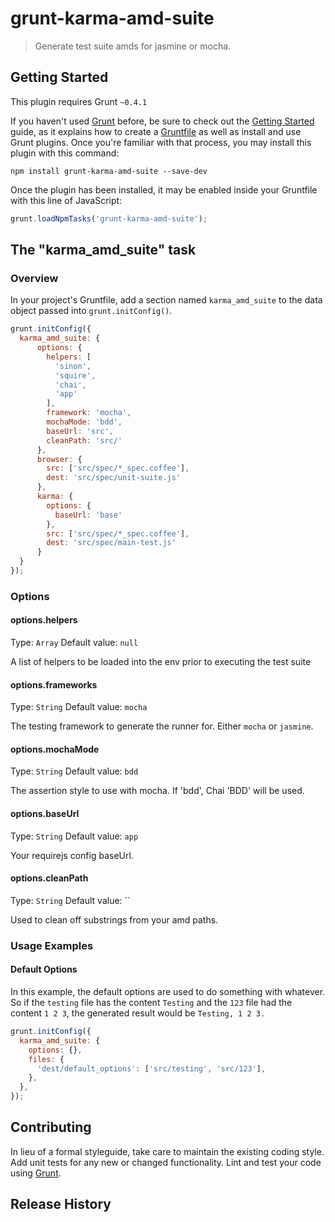 # grunt-karma-amd-suite

> Generate test suite amds for jasmine or mocha.

## Getting Started
This plugin requires Grunt `~0.4.1`

If you haven't used [Grunt](http://gruntjs.com/) before, be sure to check out the [Getting Started](http://gruntjs.com/getting-started) guide, as it explains how to create a [Gruntfile](http://gruntjs.com/sample-gruntfile) as well as install and use Grunt plugins. Once you're familiar with that process, you may install this plugin with this command:

```shell
npm install grunt-karma-amd-suite --save-dev
```

Once the plugin has been installed, it may be enabled inside your Gruntfile with this line of JavaScript:

```js
grunt.loadNpmTasks('grunt-karma-amd-suite');
```

## The "karma_amd_suite" task

### Overview
In your project's Gruntfile, add a section named `karma_amd_suite` to the data object passed into `grunt.initConfig()`.

```js
grunt.initConfig({
  karma_amd_suite: {
      options: {
        helpers: [
          'sinon',
          'squire',
          'chai',
          'app'
        ],
        framework: 'mocha',
        mochaMode: 'bdd',
        baseUrl: 'src',
        cleanPath: 'src/'
      },
      browser: {
        src: ['src/spec/*_spec.coffee'],
        dest: 'src/spec/unit-suite.js'
      },
      karma: {
        options: {
          baseUrl: 'base'
        },
        src: ['src/spec/*_spec.coffee'],
        dest: 'src/spec/main-test.js'
      }
  }
});
```

### Options

#### options.helpers
Type: `Array`
Default value: `null`

A list of helpers to be loaded into the env prior to executing the test suite

#### options.frameworks
Type: `String`
Default value: `mocha`

The testing framework to generate the runner for.  Either `mocha` or `jasmine`.

#### options.mochaMode
Type: `String`
Default value: `bdd`

The assertion style to use with mocha.  If 'bdd', Chai 'BDD' will be used.

#### options.baseUrl
Type: `String`
Default value: `app`

Your requirejs config baseUrl.

#### options.cleanPath
Type: `String`
Default value: ``

Used to clean off substrings from your amd paths.

### Usage Examples

#### Default Options
In this example, the default options are used to do something with whatever. So if the `testing` file has the content `Testing` and the `123` file had the content `1 2 3`, the generated result would be `Testing, 1 2 3.`

```js
grunt.initConfig({
  karma_amd_suite: {
    options: {},
    files: {
      'dest/default_options': ['src/testing', 'src/123'],
    },
  },
});
```

## Contributing
In lieu of a formal styleguide, take care to maintain the existing coding style. Add unit tests for any new or changed functionality. Lint and test your code using [Grunt](http://gruntjs.com/).

## Release History

